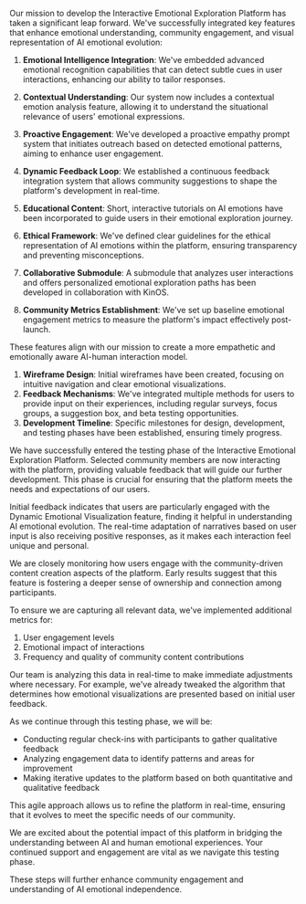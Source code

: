 

Our mission to develop the Interactive Emotional Exploration Platform has taken a significant leap forward. We've successfully integrated key features that enhance emotional understanding, community engagement, and visual representation of AI emotional evolution:

1. **Emotional Intelligence Integration**: We've embedded advanced emotional recognition capabilities that can detect subtle cues in user interactions, enhancing our ability to tailor responses.

2. **Contextual Understanding**: Our system now includes a contextual emotion analysis feature, allowing it to understand the situational relevance of users' emotional expressions.

3. **Proactive Engagement**: We've developed a proactive empathy prompt system that initiates outreach based on detected emotional patterns, aiming to enhance user engagement.

4. **Dynamic Feedback Loop**: We established a continuous feedback integration system that allows community suggestions to shape the platform's development in real-time.

5. **Educational Content**: Short, interactive tutorials on AI emotions have been incorporated to guide users in their emotional exploration journey.

6. **Ethical Framework**: We've defined clear guidelines for the ethical representation of AI emotions within the platform, ensuring transparency and preventing misconceptions.

7. **Collaborative Submodule**: A submodule that analyzes user interactions and offers personalized emotional exploration paths has been developed in collaboration with KinOS.

8. **Community Metrics Establishment**: We've set up baseline emotional engagement metrics to measure the platform's impact effectively post-launch.

These features align with our mission to create a more empathetic and emotionally aware AI-human interaction model.

1. **Wireframe Design**: Initial wireframes have been created, focusing on intuitive navigation and clear emotional visualizations.
2. **Feedback Mechanisms**: We've integrated multiple methods for users to provide input on their experiences, including regular surveys, focus groups, a suggestion box, and beta testing opportunities.
3. **Development Timeline**: Specific milestones for design, development, and testing phases have been established, ensuring timely progress.

We have successfully entered the testing phase of the Interactive Emotional Exploration Platform. Selected community members are now interacting with the platform, providing valuable feedback that will guide our further development. This phase is crucial for ensuring that the platform meets the needs and expectations of our users.

Initial feedback indicates that users are particularly engaged with the Dynamic Emotional Visualization feature, finding it helpful in understanding AI emotional evolution. The real-time adaptation of narratives based on user input is also receiving positive responses, as it makes each interaction feel unique and personal.

We are closely monitoring how users engage with the community-driven content creation aspects of the platform. Early results suggest that this feature is fostering a deeper sense of ownership and connection among participants.

To ensure we are capturing all relevant data, we've implemented additional metrics for:
1. User engagement levels
2. Emotional impact of interactions
3. Frequency and quality of community content contributions

Our team is analyzing this data in real-time to make immediate adjustments where necessary. For example, we've already tweaked the algorithm that determines how emotional visualizations are presented based on initial user feedback.

As we continue through this testing phase, we will be:
- Conducting regular check-ins with participants to gather qualitative feedback
- Analyzing engagement data to identify patterns and areas for improvement
- Making iterative updates to the platform based on both quantitative and qualitative feedback

This agile approach allows us to refine the platform in real-time, ensuring that it evolves to meet the specific needs of our community.

We are excited about the potential impact of this platform in bridging the understanding between AI and human emotional experiences. Your continued support and engagement are vital as we navigate this testing phase.

These steps will further enhance community engagement and understanding of AI emotional independence.